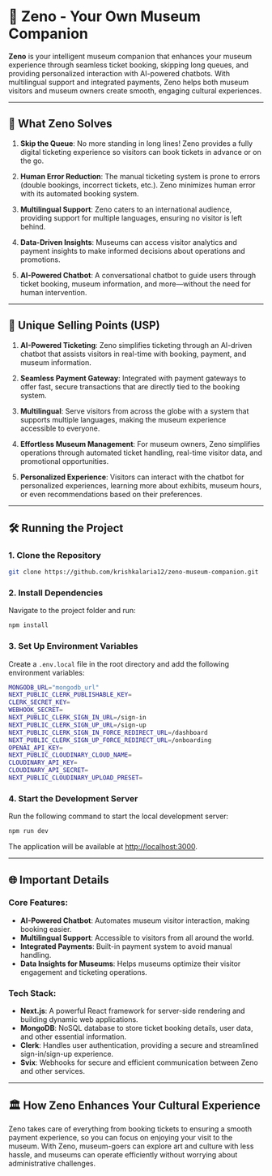 # 🎨 Zeno - Your Own Museum Companion

**Zeno** is your intelligent museum companion that enhances your museum experience through seamless ticket booking, skipping long queues, and providing personalized interaction with AI-powered chatbots. With multilingual support and integrated payments, Zeno helps both museum visitors and museum owners create smooth, engaging cultural experiences.

---

## 🚀 What Zeno Solves

1. **Skip the Queue**: No more standing in long lines! Zeno provides a fully digital ticketing experience so visitors can book tickets in advance or on the go.
   
2. **Human Error Reduction**: The manual ticketing system is prone to errors (double bookings, incorrect tickets, etc.). Zeno minimizes human error with its automated booking system.

3. **Multilingual Support**: Zeno caters to an international audience, providing support for multiple languages, ensuring no visitor is left behind.

4. **Data-Driven Insights**: Museums can access visitor analytics and payment insights to make informed decisions about operations and promotions.

5. **AI-Powered Chatbot**: A conversational chatbot to guide users through ticket booking, museum information, and more—without the need for human intervention.

---

## 🌟 Unique Selling Points (USP)

1. **AI-Powered Ticketing**: Zeno simplifies ticketing through an AI-driven chatbot that assists visitors in real-time with booking, payment, and museum information.
   
2. **Seamless Payment Gateway**: Integrated with payment gateways to offer fast, secure transactions that are directly tied to the booking system.

3. **Multilingual**: Serve visitors from across the globe with a system that supports multiple languages, making the museum experience accessible to everyone.

4. **Effortless Museum Management**: For museum owners, Zeno simplifies operations through automated ticket handling, real-time visitor data, and promotional opportunities.

5. **Personalized Experience**: Visitors can interact with the chatbot for personalized experiences, learning more about exhibits, museum hours, or even recommendations based on their preferences.

---

## 🛠️ Running the Project

### 1. **Clone the Repository**

```bash
git clone https://github.com/krishkalaria12/zeno-museum-companion.git
```

### 2. **Install Dependencies**

Navigate to the project folder and run:

```bash
npm install
```

### 3. **Set Up Environment Variables**

Create a `.env.local` file in the root directory and add the following environment variables:

```bash
MONGODB_URL="mongodb_url"
NEXT_PUBLIC_CLERK_PUBLISHABLE_KEY=
CLERK_SECRET_KEY=
WEBHOOK_SECRET=
NEXT_PUBLIC_CLERK_SIGN_IN_URL=/sign-in
NEXT_PUBLIC_CLERK_SIGN_UP_URL=/sign-up
NEXT_PUBLIC_CLERK_SIGN_IN_FORCE_REDIRECT_URL=/dashboard
NEXT_PUBLIC_CLERK_SIGN_UP_FORCE_REDIRECT_URL=/onboarding
OPENAI_API_KEY=
NEXT_PUBLIC_CLOUDINARY_CLOUD_NAME=
CLOUDINARY_API_KEY=
CLOUDINARY_API_SECRET=
NEXT_PUBLIC_CLOUDINARY_UPLOAD_PRESET=
```

### 4. **Start the Development Server**

Run the following command to start the local development server:

```bash
npm run dev
```

The application will be available at [http://localhost:3000](http://localhost:3000).

---

## 🌐 Important Details

### **Core Features**:
- **AI-Powered Chatbot**: Automates museum visitor interaction, making booking easier.
- **Multilingual Support**: Accessible to visitors from all around the world.
- **Integrated Payments**: Built-in payment system to avoid manual handling.
- **Data Insights for Museums**: Helps museums optimize their visitor engagement and ticketing operations.

### **Tech Stack**:
- **Next.js**: A powerful React framework for server-side rendering and building dynamic web applications.
- **MongoDB**: NoSQL database to store ticket booking details, user data, and other essential information.
- **Clerk**: Handles user authentication, providing a secure and streamlined sign-in/sign-up experience.
- **Svix**: Webhooks for secure and efficient communication between Zeno and other services.

---

## 🏛️ How Zeno Enhances Your Cultural Experience

Zeno takes care of everything from booking tickets to ensuring a smooth payment experience, so you can focus on enjoying your visit to the museum. With Zeno, museum-goers can explore art and culture with less hassle, and museums can operate efficiently without worrying about administrative challenges.